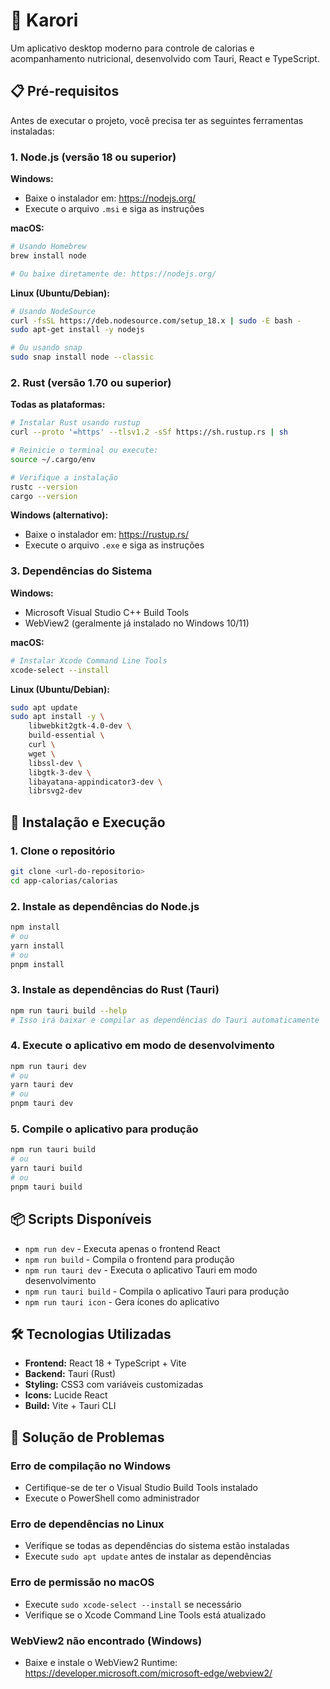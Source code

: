 # 🍎 Karori

Um aplicativo desktop moderno para controle de calorias e acompanhamento nutricional, desenvolvido com Tauri, React e TypeScript.

## 📋 Pré-requisitos

Antes de executar o projeto, você precisa ter as seguintes ferramentas instaladas:

### 1. Node.js (versão 18 ou superior)

**Windows:**
- Baixe o instalador em: https://nodejs.org/
- Execute o arquivo `.msi` e siga as instruções

**macOS:**
```bash
# Usando Homebrew
brew install node

# Ou baixe diretamente de: https://nodejs.org/
```

**Linux (Ubuntu/Debian):**
```bash
# Usando NodeSource
curl -fsSL https://deb.nodesource.com/setup_18.x | sudo -E bash -
sudo apt-get install -y nodejs

# Ou usando snap
sudo snap install node --classic
```

### 2. Rust (versão 1.70 ou superior)

**Todas as plataformas:**
```bash
# Instalar Rust usando rustup
curl --proto '=https' --tlsv1.2 -sSf https://sh.rustup.rs | sh

# Reinicie o terminal ou execute:
source ~/.cargo/env

# Verifique a instalação
rustc --version
cargo --version
```

**Windows (alternativo):**
- Baixe o instalador em: https://rustup.rs/
- Execute o arquivo `.exe` e siga as instruções

### 3. Dependências do Sistema

**Windows:**
- Microsoft Visual Studio C++ Build Tools
- WebView2 (geralmente já instalado no Windows 10/11)

**macOS:**
```bash
# Instalar Xcode Command Line Tools
xcode-select --install
```

**Linux (Ubuntu/Debian):**
```bash
sudo apt update
sudo apt install -y \
    libwebkit2gtk-4.0-dev \
    build-essential \
    curl \
    wget \
    libssl-dev \
    libgtk-3-dev \
    libayatana-appindicator3-dev \
    librsvg2-dev
```



## 🚀 Instalação e Execução

### 1. Clone o repositório
```bash
git clone <url-do-repositorio>
cd app-calorias/calorias
```

### 2. Instale as dependências do Node.js
```bash
npm install
# ou
yarn install
# ou
pnpm install
```

### 3. Instale as dependências do Rust (Tauri)
```bash
npm run tauri build --help
# Isso irá baixar e compilar as dependências do Tauri automaticamente
```

### 4. Execute o aplicativo em modo de desenvolvimento
```bash
npm run tauri dev
# ou
yarn tauri dev
# ou
pnpm tauri dev
```

### 5. Compile o aplicativo para produção
```bash
npm run tauri build
# ou
yarn tauri build
# ou
pnpm tauri build
```

## 📦 Scripts Disponíveis

- `npm run dev` - Executa apenas o frontend React
- `npm run build` - Compila o frontend para produção
- `npm run tauri dev` - Executa o aplicativo Tauri em modo desenvolvimento
- `npm run tauri build` - Compila o aplicativo Tauri para produção
- `npm run tauri icon` - Gera ícones do aplicativo

## 🛠️ Tecnologias Utilizadas

- **Frontend:** React 18 + TypeScript + Vite
- **Backend:** Tauri (Rust)
- **Styling:** CSS3 com variáveis customizadas
- **Icons:** Lucide React
- **Build:** Vite + Tauri CLI


## 🔧 Solução de Problemas

### Erro de compilação no Windows
- Certifique-se de ter o Visual Studio Build Tools instalado
- Execute o PowerShell como administrador

### Erro de dependências no Linux
- Verifique se todas as dependências do sistema estão instaladas
- Execute `sudo apt update` antes de instalar as dependências

### Erro de permissão no macOS
- Execute `sudo xcode-select --install` se necessário
- Verifique se o Xcode Command Line Tools está atualizado

### WebView2 não encontrado (Windows)
- Baixe e instale o WebView2 Runtime: https://developer.microsoft.com/microsoft-edge/webview2/
